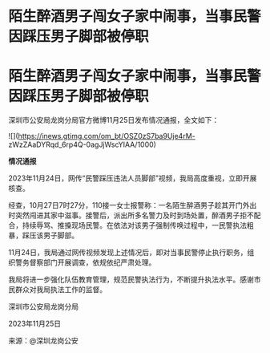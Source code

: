 # 陌生醉酒男子闯女子家中闹事，当事民警因踩压男子脚部被停职

# 陌生醉酒男子闯女子家中闹事，当事民警因踩压男子脚部被停职

深圳市公安局龙岗分局官方微博11月25日发布情况通报，全文如下：

![](https://inews.gtimg.com/om_bt/OSZ0zS7ba9Uje4rM-
zWzZAaDYRqd_6rp4Q-0agJjWscYIAA/1000)

**情况通报**

2023年11月24日，网传“民警踩压违法人员脚部”视频，我局高度重视，立即开展核查。

经查，10月27日7时27分，110接一女士报警称：一名陌生醉酒男子趁其开门外出时突然闯进其家中滋事。接警后，派出所多名警力及时到场处置，醉酒男子拒不配合，持续辱骂、推搡现场民警。在依法对该男子强制传唤过程中，一民警执法粗暴，踩压该男子脚部。

11月24日，我局通过网传视频发现上述情况后，即对当事民警停止执行职务，组织警务督察部门开展调查，依规依纪严肃处理。

我局将进一步强化队伍教育管理，规范民警执法行为，不断提升执法水平。感谢市民群众对我局执法工作的监督。

深圳市公安局龙岗分局

2023年11月25日

来源：@深圳龙岗公安

